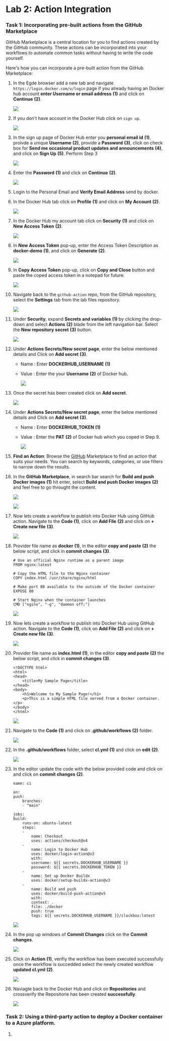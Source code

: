 # Lab 2: Action Integration

### Task 1: Incorporating pre-built actions from the GitHub Marketplace

GitHub Marketplace is a central location for you to find actions created by the GitHub community. These actions can be incorporated into your workflows to automate common tasks without having to write the code yourself.

Here's how you can incorporate a pre-built action from the GitHub Marketplace:

1. In the Egde browser add a new tab and navigate `https://login.docker.com/u/login` page if you already having an Docker hub account **enter Username or email address** **(1)** and click on **Continue** **(2)**.

    ![](../media/ex2-task2-step3.png)

2. If you don't have account in the Docker Hub click on `sign up`.

    ![](../media/ex2-task2-step3a.png)

3. In the sign up page of Docker Hub enter you **personal email id** **(1)**, proivde a unique **Username** **(2)**, provide a **Password** **(3)**, click on check box for **Send me occasional product updates and announcements** **(4)**, and click on **Sign Up** **(5)**. Perform Step 3

    ![](../media/ex2-task2-step5.png)

4. Enter the **Password** **(1)** and click on **Continue** **(2)**.

    ![](../media/ex2-task2-step6.png)

5. Login to the Personal Email and **Verify Email Address** send by docker.

6. In the Docker Hub tab click on **Profile** **(1)** and click on **My Account** **(2)**.

   ![](../media/ex2-task2-step8.png)

7. In the Docker Hub my account tab click on **Security** **(1)** and click on **New Access Token** **(2)**.

   ![](../media/ex2-task2-step9.png)

8. In **New Access Token** pop-up, enter the Access Token Description as **docker-demo** **(1)**, and click on **Generate** **(2)**.

    ![](../media/ex2-task2-step10.png)

9. In **Copy Access Token** pop-up, click on **Copy and Close** button and paste the coped access token in a notepad for future.

    ![](../media/ex2-task2-step11.png)

10. Navigate back to the `github-action` repo, from the GitHub repository,  select the **Settings** tab from the lab files repository.

    ![](../media/github-action.png)

11. Under **Security**, expand **Secrets and variables** **(1)** by clicking the drop-down and select **Actions** **(2)** blade from the left navigation bar. Select the **New repository secret** **(3)** button.

    ![](../media/add-sec1.png)

12. Under **Actions Secrets/New secret page**, enter the below mentioned details and Click on **Add secret** **(3)**.

    - Name : Enter **DOCKERHUB_USERNAME** **(1)**
    - Value : Enter the your **Username** **(2)** of Docker hub.

        ![](../media/ex2-task2-step12.png)

13. Once the secret has been created click on **Add secret**.

    ![](../media/ex2-task2-step13.png)

14. Under **Actions Secrets/New secret page**, enter the below mentioned details and Click on **Add secret** **(3)**.

    - Name : Enter **DOCKERHUB_TOKEN** **(1)**
    - Value : Enter the **PAT** **(2)** of Docker hub which you coped in Step 9.

        ![](../media/ex2-task2-step14.png)

15. **Find an Action**: Browse the [GitHub](https://github.com/marketplace?type=actions) Marketplace to find an action that suits your needs. You can search by keywords, categories, or use filters to narrow down the results.

16. In the **GitHub Marketplace**, in search bar search for **Build and push Docker images** **(1)** hit enter, select **Build and push Docker images** **(2)** and feel free to go throught the content.

    ![](../media/ex2-task2-step16.png)

    ![](../media/ex2-task2-step16a.png)

17. Now lets create a workflow to publish into Docker Hub using GitHub action. Navigate to the **Code** **(1)**, click on **Add File** **(2)** and click on **+ Create new file** **(3)**.
    
    ![](../media/ex2-task2-step18.png)

18. Provider file name as **docker** **(1)**, in the editor **copy and paste** **(2)** the below script, and click in **commit changes** **(3)**.

    ```
    # Use an official Nginx runtime as a parent image
    FROM nginx:latest

    # Copy the HTML file to the Nginx container
    COPY index.html /usr/share/nginx/html

    # Make port 80 available to the outside of the Docker container
    EXPOSE 80

    # Start Nginx when the container launches
    CMD ["nginx", "-g", "daemon off;"]
    ```

    ![](../media/ex2-task2-step18a.png)

19. Now lets create a workflow to publish into Docker Hub using GitHub action. Navigate to the **Code** **(1)**, click on **Add File** **(2)** and click on **+ Create new file** **(3)**.
    
    ![](../media/ex2-task2-step18.png)

20. Provider file name as **index.html** **(1)**, in the editor **copy and paste** **(2)** the below script, and click in **commit changes** **(3)**.

    ```
    <!DOCTYPE html>
    <html>
    <head>
        <title>My Sample Page</title>
    </head>
    <body>
        <h1>Welcome to My Sample Page!</h1>
        <p>This is a simple HTML file served from a Docker container.</p>
    </body>
    </html>
    ```

    ![](../media/ex2-task2-step20.png)

20. Navigate to the **Code** **(1)** and click on **.github/workflows** **(2)** folder.

    ![](../media/editfolder.png)

21. In the **.github/workflows** folder, select **cl.yml** **(1)** and click on **edit** **(2)**.

    ![](../media/editfolder1.png)

22. In the editor update the code with the below provided code and click on and click on **commit changes** **(2)**.

    ```
    name: ci

    on:
    push:
        branches:
        - "main"

    jobs:
    build:
        runs-on: ubuntu-latest
        steps:
        -
            name: Checkout
            uses: actions/checkout@v4
        -
            name: Login to Docker Hub
            uses: docker/login-action@v3
            with:
            username: ${{ secrets.DOCKERHUB_USERNAME }}
            password: ${{ secrets.DOCKERHUB_TOKEN }}
        -
            name: Set up Docker Buildx
            uses: docker/setup-buildx-action@v3
        -
            name: Build and push
            uses: docker/build-push-action@v5
            with:
            context: .
            file: ./docker
            push: true
            tags: ${{ secrets.DOCKERHUB_USERNAME }}/clockbox:latest
    ```

    ![](../media/ex2-task2-step17.png)

23. In the pop up windows of **Commit Changes** click on the **Commit changes**.

    ![](../media/commit-changes.png)

24. Click on **Action** **(1)**, verifiy the workflow has been executed successfully once the workflow is succedded select the newly created workflow **updated cl.yml** **(2)**.

    ![](../media/ex1-task4-step6.png)

25. Naviagte back to the Docker Hub and click on **Repositories** and crossverify the Repositorie has been created **successfully**.

    ![](../media/ex2-task2-step25.png)

### Task 2: Using a third-party action to deploy a Docker container to a Azure platform.

1. 
